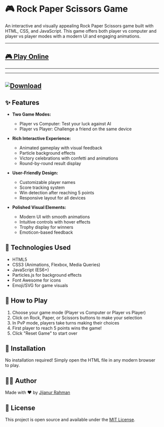 # 🎮 Rock Paper Scissors Game

An interactive and visually appealing Rock Paper Scissors game built with HTML, CSS, and JavaScript. This game offers both player vs computer and player vs player modes with a modern UI and engaging animations.

---
## [🎮 Play Online ](https://jijan67.github.io/Rock-Paper-Scissors-Game/)
---

---
[![Download](https://img.shields.io/badge/Download-APK-blue.svg?style=flat&logo=android)](https://drive.google.com/file/d/1CoWINLaJ3eBpe6xppAPKIEMtOEkJhFF8/view?usp=sharing)
---

## ✨ Features

- **Two Game Modes:**
  - Player vs Computer: Test your luck against AI
  - Player vs Player: Challenge a friend on the same device

- **Rich Interactive Experience:**
  - Animated gameplay with visual feedback
  - Particle background effects
  - Victory celebrations with confetti and animations
  - Round-by-round result display

- **User-Friendly Design:**
  - Customizable player names
  - Score tracking system
  - Win detection after reaching 5 points
  - Responsive layout for all devices

- **Polished Visual Elements:**
  - Modern UI with smooth animations
  - Intuitive controls with hover effects
  - Trophy display for winners
  - Emoticon-based feedback

## 🚀 Technologies Used

- HTML5
- CSS3 (Animations, Flexbox, Media Queries)
- JavaScript (ES6+)
- Particles.js for background effects
- Font Awesome for icons
- Emoji/SVG for game visuals

## 🎯 How to Play

1. Choose your game mode (Player vs Computer or Player vs Player)
2. Click on Rock, Paper, or Scissors buttons to make your selection
3. In PvP mode, players take turns making their choices
4. First player to reach 5 points wins the game!
5. Click "Reset Game" to start over

## 🔧 Installation

No installation required! Simply open the HTML file in any modern browser to play.

## 👨‍💻 Author

Made with ❤️ by [Jijanur Rahman](https://jijanurrahman.netlify.app/)

## 📄 License

This project is open source and available under the [MIT License](LICENSE).
